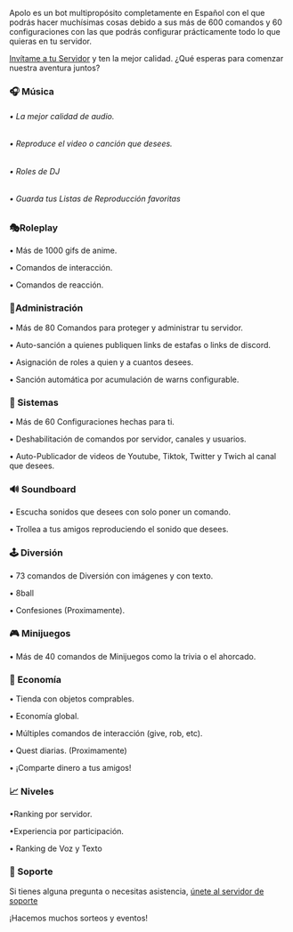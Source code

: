 Apolo es un bot multipropósito completamente en Español con el que podrás hacer muchísimas cosas debido a sus más de 600 comandos y 60 configuraciones con las que podrás configurar prácticamente todo lo que quieras en tu servidor.

[Invítame a tu Servidor](https://discord.com/oauth2/authorize?client_id=989819634175868978&scope=bot) y ten la mejor calidad. ¿Qué esperas para comenzar nuestra aventura juntos?

### 🎧 Música

###### • La mejor calidad de audio.

###### • Reproduce el video o canción que desees.

###### • Roles de DJ

###### • Guarda tus Listas de Reproducción favoritas


### 🎭Roleplay

• Más de 1000 gifs de anime.

• Comandos de interacción.

• Comandos de reacción.

### 🚫Administración

• Más de 80 Comandos para proteger y administrar tu servidor.

• Auto-sanción a quienes publiquen links de estafas o links de discord.

• Asignación de roles a quien y a cuantos desees.

• Sanción automática por acumulación de warns configurable.

### 💪 Sistemas

• Más de 60 Configuraciones hechas para ti.

• Deshabilitación de comandos por servidor, canales y usuarios.

• Auto-Publicador de videos de Youtube, Tiktok, Twitter y Twich al canal que desees.

### 🔊 Soundboard
• Escucha sonidos que desees con solo poner un comando.

• Trollea a tus amigos reproduciendo el sonido que desees.

### 🕹️ Diversión

• 73 comandos de Diversión con imágenes y con texto.

• 8ball

• Confesiones (Proximamente).

### 🎮 Minijuegos

• Más de 40 comandos de Minijuegos como la trivia o el ahorcado.

### 💸 Economía

• Tienda con objetos comprables.

• Economía global.

• Múltiples comandos de interacción (give, rob, etc).

• Quest diarias. (Proximamente)

• ¡Comparte dinero a tus amigos!

### 📈 Niveles

•Ranking por servidor.

•Experiencia por participación.

• Ranking de Voz y Texto

### 📢 Soporte

Si tienes alguna pregunta o necesitas asistencia, [únete al servidor de soporte](https://discord.gg/C4yXhc8u3t)

¡Hacemos muchos sorteos y eventos!
